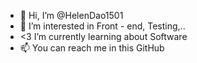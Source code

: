 - 👋 Hi, I’m @HelenDao1501 
- 👀 I’m interested in Front - end, Testing,..
- <3 I’m currently learning about Software
- 📫 You can reach me in this GitHub
<!---
HelenDao1501/HelenDao1501 is a ✨ special ✨ repository because its `README.md` (this file) appears on your GitHub profile.
You can click the Preview link to take a look at your changes.
--->
